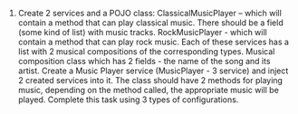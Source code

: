 1. Create 2 services and a POJO class:
ClassicalMusicPlayer – which will contain a method that can play classical music. There should be a field (some kind of list) with music tracks.
RockMusicPlayer - which will contain a method that can play rock music. Each of these services has a list with 2 musical compositions of the corresponding types. Musical composition class which has 2 fields - the name of the song and its artist.
Create a Music Player service (MusicPlayer - 3 service) and inject 2 created services into it.
The class should have 2 methods for playing music, depending on the method called, the appropriate music will be played. Complete this task using 3 types of configurations.
